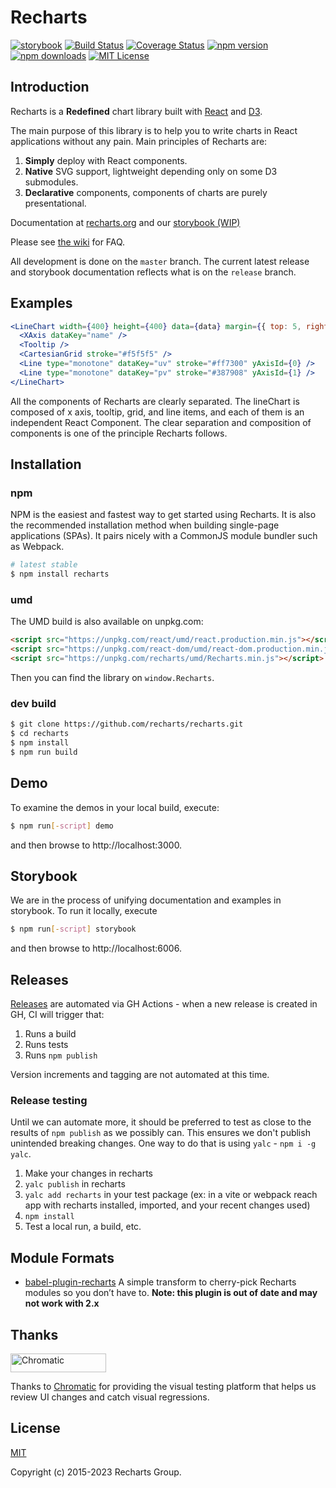 # Recharts

[![storybook](https://raw.githubusercontent.com/storybooks/brand/master/badge/badge-storybook.svg)](https://63da8268a0da9970db6992aa-suzbuiufbn.chromatic.com.chromatic.com/)
[![Build Status](https://github.com/recharts/recharts/workflows/Node.js%20CI/badge.svg)](https://github.com/recharts/recharts/actions)
[![Coverage Status](https://coveralls.io/repos/recharts/recharts/badge.svg?branch=master&service=github)](https://coveralls.io/github/recharts/recharts?branch=master)
[![npm version](https://badge.fury.io/js/recharts.svg)](http://badge.fury.io/js/recharts)
[![npm downloads](https://img.shields.io/npm/dm/recharts.svg?style=flat-square)](https://www.npmjs.com/package/recharts)
[![MIT License](https://img.shields.io/badge/license-MIT-blue.svg?style=flat)](/LICENSE)

## Introduction

Recharts is a **Redefined** chart library built with [React](https://facebook.github.io/react/) and [D3](http://d3js.org).

The main purpose of this library is to help you to write charts in React applications without any pain. Main principles of Recharts are:

1. **Simply** deploy with React components.
2. **Native** SVG support, lightweight depending only on some D3 submodules.
3. **Declarative** components, components of charts are purely presentational.

Documentation at [recharts.org](https://recharts.org) and our [storybook (WIP)](https://63da8268a0da9970db6992aa-suzbuiufbn.chromatic.com.chromatic.com/)

Please see [the wiki](https://github.com/recharts/recharts/wiki) for FAQ.

All development is done on the `master` branch. The current latest release and storybook documentation reflects what is on the `release` branch.

## Examples

```jsx
<LineChart width={400} height={400} data={data} margin={{ top: 5, right: 20, left: 10, bottom: 5 }}>
  <XAxis dataKey="name" />
  <Tooltip />
  <CartesianGrid stroke="#f5f5f5" />
  <Line type="monotone" dataKey="uv" stroke="#ff7300" yAxisId={0} />
  <Line type="monotone" dataKey="pv" stroke="#387908" yAxisId={1} />
</LineChart>
```

All the components of Recharts are clearly separated. The lineChart is composed of x axis, tooltip, grid, and line items, and each of them is an independent React Component. The clear separation and composition of components is one of the principle Recharts follows.

## Installation

### npm

NPM is the easiest and fastest way to get started using Recharts. It is also the recommended installation method when building single-page applications (SPAs). It pairs nicely with a CommonJS module bundler such as Webpack.

```sh
# latest stable
$ npm install recharts
```

### umd

The UMD build is also available on unpkg.com:

```html
<script src="https://unpkg.com/react/umd/react.production.min.js"></script>
<script src="https://unpkg.com/react-dom/umd/react-dom.production.min.js"></script>
<script src="https://unpkg.com/recharts/umd/Recharts.min.js"></script>
```

Then you can find the library on `window.Recharts`.

### dev build

```sh
$ git clone https://github.com/recharts/recharts.git
$ cd recharts
$ npm install
$ npm run build
```

## Demo

To examine the demos in your local build, execute:

```sh
$ npm run[-script] demo
```

and then browse to http://localhost:3000.

## Storybook

We are in the process of unifying documentation and examples in storybook. To run it locally, execute

```sh
$ npm run[-script] storybook
```

and then browse to http://localhost:6006.

## Releases

[Releases](https://github.com/recharts/recharts/releases) are automated via GH Actions - when a new release is created in GH, CI will trigger that:

1. Runs a build
2. Runs tests
3. Runs `npm publish`

Version increments and tagging are not automated at this time.

### Release testing

Until we can automate more, it should be preferred to test as close to the results of `npm publish` as we possibly can. This ensures we don't publish unintended breaking changes. One way to do that is using `yalc` - `npm i -g yalc`.

1. Make your changes in recharts
2. `yalc publish` in recharts
3. `yalc add recharts` in your test package (ex: in a vite or webpack reach app with recharts installed, imported, and your recent changes used)
4. `npm install`
5. Test a local run, a build, etc.

## Module Formats

- [babel-plugin-recharts](https://github.com/recharts/babel-plugin-recharts) A simple transform to cherry-pick Recharts modules so you don’t have to. **Note: this plugin is out of date and may not work with 2.x**

## Thanks

<a href="https://www.chromatic.com/"><img src="https://user-images.githubusercontent.com/321738/84662277-e3db4f80-af1b-11ea-88f5-91d67a5e59f6.png" width="153" height="30" alt="Chromatic" /></a>

Thanks to [Chromatic](https://www.chromatic.com/) for providing the visual testing platform that helps us review UI changes and catch visual regressions.

## License

[MIT](http://opensource.org/licenses/MIT)

Copyright (c) 2015-2023 Recharts Group.

